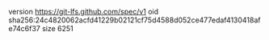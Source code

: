 version https://git-lfs.github.com/spec/v1
oid sha256:24c4820062acfd41229b02121cf75d4588d052ce477edaf4130418afe74c6f37
size 6251
